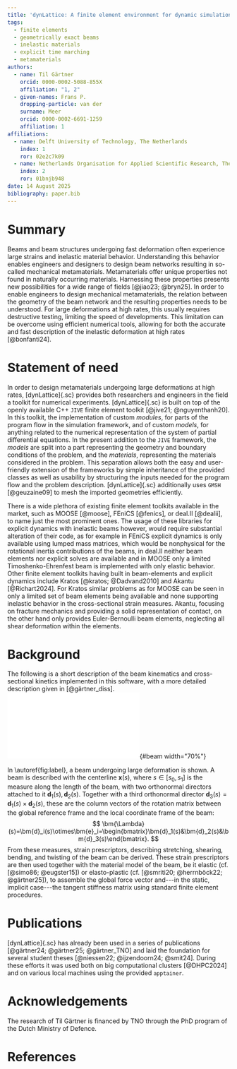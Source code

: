 ```yaml
---
title: 'dynLattice: A finite element environment for dynamic simulation of beam networks and lattice metamaterials'
tags:
  - finite elements
  - geometrically exact beams
  - inelastic materials
  - explicit time marching
  - metamaterials
authors:
  - name: Til Gärtner
    orcid: 0000-0002-5088-855X
    affiliation: "1, 2"
  - given-names: Frans P.
    dropping-particle: van der
    surname: Meer
    orcid: 0000-0002-6691-1259
    affiliation: 1
affiliations:
  - name: Delft University of Technology, The Netherlands
    index: 1
    ror: 02e2c7k09
  - name: Netherlands Organisation for Applied Scientific Research, The Netherlands
    index: 2
    ror: 01bnjb948
date: 14 August 2025
bibliography: paper.bib
---
```


# Summary
Beams and beam structures undergoing fast deformation often experience large strains and inelastic material behavior.
Understanding this behavior enables engineers and designers to design beam networks resulting in so-called mechanical metamaterials.
Metamaterials offer unique properties not found in naturally occurring materials.
Harnessing these properties presents new possibilities for a wide range of fields [@jiao23; @bryn25].
In order to enable engineers to design mechanical metamaterials, the relation between the geometry of the beam network and the resulting properties needs to be understood. 
For large deformations at high rates, this usually requires destructive testing, limiting the speed of developments.
This limitation can be overcome using efficient numerical tools, allowing for both the accurate and fast description of the inelastic deformation at high rates [@bonfanti24].

# Statement of need
In order to design metamaterials undergoing large deformations at high rates, [dynLattice]{.sc} provides both researchers and engineers in the field a toolkit for numerical experiments. 
[dynLattice]{.sc} is built on top of the openly available C++ `JIVE` finite element toolkit [@jive21; @nguyenthanh20]. 
In this toolkit, the implementation of custom _modules_, for parts of the program flow in the simulation framework, and of custom _models_, for anything related to the numerical representation of the system of partial differential equations.
In the present addition to the `JIVE` framework, the _models_ are split into a part representing the geometry and boundary conditions of the problem, and the _materials_, representing the materials considered in the problem.
This separation allows both the easy and user-friendly extension of the frameworks by simple inheritance of the provided classes as well as usability by structuring the inputs needed for the program flow and the problem description.
[dynLattice]{.sc} additionally uses `GMSH` [@geuzaine09] to mesh the imported geometries efficiently.  

There is a wide plethora of existing finite element toolkits available in the market, such as MOOSE [@moose], FEniCS [@fenics], or deal.II [@dealii], to name just the most prominent ones.
The usage of these libraries for explicit dynamics with inelastic beams however, would require substantial alteration of their code, as for example in FEniCS explicit dynamics is only available using lumped mass matrices, which would be nonphysical for the rotational inertia contributions of the beams, in deal.II neither beam elements nor explicit solves are available and in MOOSE only a limited Timoshenko-Ehrenfest beam is implemented with only elastic behavior.
Other finite element toolkits having built in beam-elements and explicit dynamics include Kratos [@kratos; @Dadvand2010] and Akantu [@Richart2024].
For Kratos similar problems as for MOOSE can be seen in only a limited set of beam elements being available and none supporting inelastic behavior in the cross-sectional strain measures.
Akantu, focusing on fracture mechanics and providing a solid representation of contact, on the other hand only provides Euler-Bernoulli beam elements, neglecting all shear deformation within the elements.

# Background
The following is a short description of the beam kinematics and cross-sectional kinetics implemented in this software, with a more detailed description given in [@gärtner_diss].
![A beam undergoing large deformation. \label{fig:beam}](beam_concept.pdf){#beam width="70%"}

In \autoref{fig:label}, a beam undergoing large deformation is shown. 
A beam is described with the centerline $\bm{x}(s)$, where $s\in[s_0,s_1]$ is the measure along the length of the beam, with two orthonormal directors attached to it $\bm{d}_1(s),\bm{d}_2(s)$.
Together with a third orthonormal director $\bm{d}_3(s)=\bm{d}_1(s)\times\bm{d}_2(s)$, these are the column vectors of the rotation matrix between the global reference frame and the local coordinate frame of the beam:
$$
  \bm{\Lambda}(s)=\bm{d}_i(s)\otimes\bm{e}_i=\begin{bmatrix}\bm{d}_1(s)&\bm{d}_2(s)&\bm{d}_3(s)\end{bmatrix}.
$$
From these measures, strain prescriptors, describing stretching, shearing, bending, and twisting of the beam can be derived. 
These strain prescriptors are then used together with the material model of the beam, be it elastic (cf. [@simo86; @eugster15]) or elasto-plastic (cf. [@smriti20; @herrnböck22; @gärtner25]), to assemble the global force vector and---in the static, implicit case---the tangent stiffness matrix using standard finite element procedures.

# Publications
[dynLattice]{.sc} has already been used in a series of publications [@gärtner24; @gärtner25; @gärtner_TNO] and laid the foundation for several student theses [@niessen22; @ijzendoorn24; @smit24].
During these efforts it was used both on big computational clusters [@DHPC2024] and on various local machines using the provided `apptainer`. 

# Acknowledgements
The research of Til Gärtner is financed by TNO through the PhD program of the Dutch Ministry of Defence.

# References
